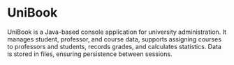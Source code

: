 # UniBook
UniBook is a Java-based console application for university administration. It manages student, professor, and course data, supports assigning courses to professors and students, records grades, and calculates statistics. Data is stored in files, ensuring persistence between sessions.
